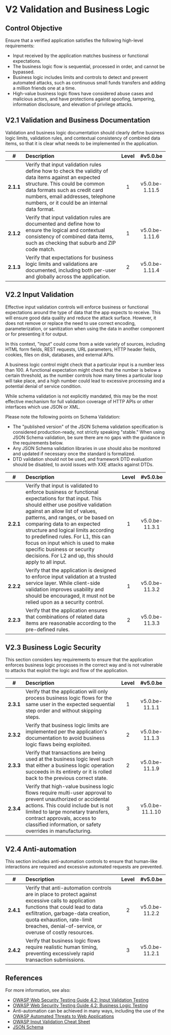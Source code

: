 # V2 Validation and Business Logic

## Control Objective

Ensure that a verified application satisfies the following high-level requirements:

* Input received by the application matches business or functional expectations.
* The business logic flow is sequential, processed in order, and cannot be bypassed.
* Business logic includes limits and controls to detect and prevent automated attacks, such as continuous small funds transfers and adding a million friends one at a time.
* High-value business logic flows have considered abuse cases and malicious actors, and have protections against spoofing, tampering, information disclosure, and elevation of privilege attacks.

## V2.1 Validation and Business Documentation

Validation and business logic documentation should clearly define business logic limits, validation rules, and contextual consistency of combined data items, so that it is clear what needs to be implemented in the application.

| # | Description | Level | #v5.0.be |
| :---: | :--- | :---: | :---: |
| **2.1.1** | Verify that input validation rules define how to check the validity of data items against an expected structure. This could be common data formats such as credit card numbers, email addresses, telephone numbers, or it could be an internal data format. | 1 | v5.0.be-1.11.5 |
| **2.1.2** | Verify that input validation rules are documented and define how to ensure the logical and contextual consistency of combined data items, such as checking that suburb and ZIP code match. | 1 | v5.0.be-1.11.6 |
| **2.1.3** | Verify that expectations for business logic limits and validations are documented, including both per-user and globally across the application. | 2 | v5.0.be-1.11.4 |

## V2.2 Input Validation

Effective input validation controls will enforce business or functional expectations around the type of data that the app expects to receive. This will ensure good data quality and reduce the attack surface. However, it does not remove or replace the need to use correct encoding, parameterization, or sanitization when using the data in another component or for presenting it for output.

In this context, "input" could come from a wide variety of sources, including HTML form fields, REST requests, URL parameters, HTTP header fields, cookies, files on disk, databases, and external APIs.

A business logic control might check that a particular input is a number less than 100. A functional expectation might check that the number is below a certain threshold, as the number controls how many times a particular loop will take place, and a high number could lead to excessive processing and a potential denial of service condition.

While schema validation is not explicitly mandated, this may be the most effective mechanism for full validation coverage of HTTP APIs or other interfaces which use JSON or XML.

Please note the following points on Schema Validation:

* The "published version" of the JSON Schema validation specification is considered production-ready, not strictly speaking "stable." When using JSON Schema validation, be sure there are no gaps with the guidance in the requirements below.
* Any JSON Schema validation libraries in use should also be monitored and updated if necessary once the standard is formalized.
* DTD validation should not be used, and framework DTD evaluation should be disabled, to avoid issues with XXE attacks against DTDs.

| # | Description | Level | #v5.0.be |
| :---: | :--- | :---: | :---: |
| **2.2.1** | Verify that input is validated to enforce business or functional expectations for that input. This should either use positive validation against an allow list of values, patterns, and ranges, or be based on comparing data to an expected structure and logical limits according to predefined rules. For L1, this can focus on input which is used to make specific business or security decisions. For L2 and up, this should apply to all input. | 1 | v5.0.be-11.3.1 |
| **2.2.2** | Verify that the application is designed to enforce input validation at a trusted service layer. While client-side validation improves usability and should be encouraged, it must not be relied upon as a security control. | 1 | v5.0.be-11.3.2 |
| **2.2.3** | Verify that the application ensures that combinations of related data items are reasonable according to the pre-defined rules. | 2 | v5.0.be-11.3.3 |

## V2.3 Business Logic Security

This section considers key requirements to ensure that the application enforces business logic processes in the correct way and is not vulnerable to attacks that exploit the logic and flow of the application.

| # | Description | Level | #v5.0.be |
| :---: | :--- | :---: | :---: |
| **2.3.1** | Verify that the application will only process business logic flows for the same user in the expected sequential step order and without skipping steps. | 1 | v5.0.be-11.1.1 |
| **2.3.2** | Verify that business logic limits are implemented per the application's documentation to avoid business logic flaws being exploited. | 2 | v5.0.be-11.1.3 |
| **2.3.3** | Verify that transactions are being used at the business logic level such that either a business logic operation succeeds in its entirety or it is rolled back to the previous correct state. | 2 | v5.0.be-11.1.9 |
| **2.3.4** | Verify that high-value business logic flows require multi-user approval to prevent unauthorized or accidental actions. This could include but is not limited to large monetary transfers, contract approvals, access to classified information, or safety overrides in manufacturing. | 3 | v5.0.be-11.1.10 |

## V2.4 Anti-automation

This section includes anti-automation controls to ensure that human-like interactions are required and excessive automated requests are prevented.

| # | Description | Level | #v5.0.be |
| :---: | :--- | :---: | :---: |
| **2.4.1** | Verify that anti-automation controls are in place to protect against excessive calls to application functions that could lead to data exfiltration, garbage-data creation, quota exhaustion, rate-limit breaches, denial-of-service, or overuse of costly resources. | 2 | v5.0.be-11.2.2 |
| **2.4.2** | Verify that business logic flows require realistic human timing, preventing excessively rapid transaction submissions. | 3 | v5.0.be-11.2.1 |

## References

For more information, see also:

* [OWASP Web Security Testing Guide 4.2: Input Validation Testing](https://owasp.org/www-project-web-security-testing-guide/v42/4-Web_Application_Security_Testing/07-Input_Validation_Testing/README.html)
* [OWASP Web Security Testing Guide 4.2: Business Logic Testing](https://owasp.org/www-project-web-security-testing-guide/v42/4-Web_Application_Security_Testing/10-Business_Logic_Testing/README)
* Anti-automation can be achieved in many ways, including the use of the [OWASP Automated Threats to Web Applications](https://owasp.org/www-project-automated-threats-to-web-applications/)
* [OWASP Input Validation Cheat Sheet](https://cheatsheetseries.owasp.org/cheatsheets/Input_Validation_Cheat_Sheet.html)
* [JSON Schema](https://json-schema.org/specification.html)
